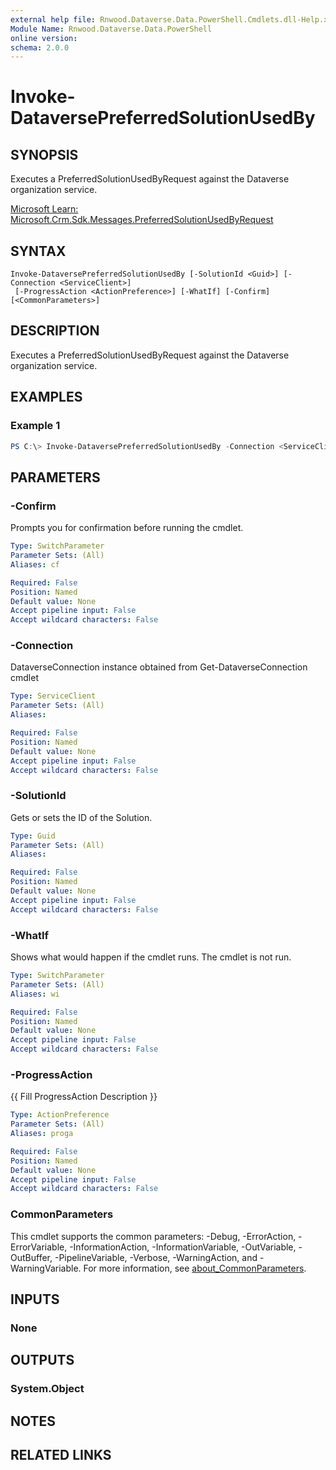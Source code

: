 ```yaml
---
external help file: Rnwood.Dataverse.Data.PowerShell.Cmdlets.dll-Help.xml
Module Name: Rnwood.Dataverse.Data.PowerShell
online version:
schema: 2.0.0
---
```


# Invoke-DataversePreferredSolutionUsedBy

## SYNOPSIS
Executes a PreferredSolutionUsedByRequest against the Dataverse organization service.

[Microsoft Learn: Microsoft.Crm.Sdk.Messages.PreferredSolutionUsedByRequest](https://learn.microsoft.com/en-us/dotnet/api/microsoft.crm.sdk.messages.PreferredSolutionUsedByRequest?view=dataverse-sdk-latest)

## SYNTAX

```
Invoke-DataversePreferredSolutionUsedBy [-SolutionId <Guid>] [-Connection <ServiceClient>]
 [-ProgressAction <ActionPreference>] [-WhatIf] [-Confirm] [<CommonParameters>]
```

## DESCRIPTION
Executes a PreferredSolutionUsedByRequest against the Dataverse organization service.

## EXAMPLES

### Example 1
```powershell
PS C:\> Invoke-DataversePreferredSolutionUsedBy -Connection <ServiceClient> -SolutionId <Guid>
```

## PARAMETERS

### -Confirm
Prompts you for confirmation before running the cmdlet.

```yaml
Type: SwitchParameter
Parameter Sets: (All)
Aliases: cf

Required: False
Position: Named
Default value: None
Accept pipeline input: False
Accept wildcard characters: False
```

### -Connection
DataverseConnection instance obtained from Get-DataverseConnection cmdlet

```yaml
Type: ServiceClient
Parameter Sets: (All)
Aliases:

Required: False
Position: Named
Default value: None
Accept pipeline input: False
Accept wildcard characters: False
```

### -SolutionId
Gets or sets the ID of the Solution.

```yaml
Type: Guid
Parameter Sets: (All)
Aliases:

Required: False
Position: Named
Default value: None
Accept pipeline input: False
Accept wildcard characters: False
```

### -WhatIf
Shows what would happen if the cmdlet runs. The cmdlet is not run.

```yaml
Type: SwitchParameter
Parameter Sets: (All)
Aliases: wi

Required: False
Position: Named
Default value: None
Accept pipeline input: False
Accept wildcard characters: False
```

### -ProgressAction
{{ Fill ProgressAction Description }}

```yaml
Type: ActionPreference
Parameter Sets: (All)
Aliases: proga

Required: False
Position: Named
Default value: None
Accept pipeline input: False
Accept wildcard characters: False
```

### CommonParameters
This cmdlet supports the common parameters: -Debug, -ErrorAction, -ErrorVariable, -InformationAction, -InformationVariable, -OutVariable, -OutBuffer, -PipelineVariable, -Verbose, -WarningAction, and -WarningVariable. For more information, see [about_CommonParameters](http://go.microsoft.com/fwlink/?LinkID=113216).

## INPUTS

### None

## OUTPUTS

### System.Object
## NOTES

## RELATED LINKS
